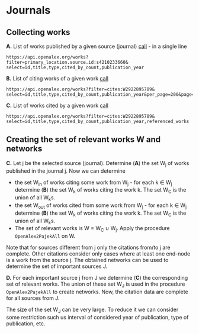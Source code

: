 # Journals

## Collecting works

**A.** List of works published by a given source (journal) [call](https://api.openalex.org/works?filter=primary_location.source.id:s4210233660&select=id,title,type,cited_by_count,publication_year) - in a single line
```
https://api.openalex.org/works?filter=primary_location.source.id:s4210233660&
select=id,title,type,cited_by_count,publication_year
```
**B.** List of citing works of a given work [call](https://api.openalex.org/works?filter=cites:W2922895789&select=id,title,type,cited_by_count,publication_year&per_page=200&page=1)

```
https://api.openalex.org/works?filter=cites:W2922895789&
select=id,title,type,cited_by_count,publication_year&per_page=200&page=1
```
**C.** List of works cited by a given work [call](https://api.openalex.org/works?filter=cites:W2922895789&select=id,title,type,cited_by_count,publication_year,referenced_works)

```
https://api.openalex.org/works?filter=cites:W2922895789&
select=id,title,type,cited_by_count,publication_year,referenced_works
```

## Creating the set of relevant works W and networks

**C.** Let j be the selected source (journal). Determine (**A**) the set W<sub>j</sub> of works published in the journal j. Now we can determine 
  * the set W<sub>in</sub> of works citing some work from W<sub>j</sub> - for each k ∈ W<sub>j</sub> determine (**B**) the set W<sub>k</sub> of works citing the work k.  The set W<sub>C</sub> is the union of all W<sub>k</sub>s.
  * the set W<sub>out</sub> of works cited from some work from W<sub>j</sub> - for each k ∈ W<sub>j</sub> determine (**B**) the set W<sub>k</sub> of works citing the work k.  The set W<sub>C</sub> is the union of all W<sub>k</sub>s.
  *  The set of relevant works is W = W<sub>C</sub> ∪ W<sub>j</sub>. Apply the procedure `OpenAlex2PajekAll` on W.

Note that for sources different from j only the citations from/to j are complete. Other citations consider only cases where at least one end-node is a work from the source j.
The obtained networks can be used to determine the set of important sources J.

**D.** For each important source j from J we determine (**C**) the corresponding set of relevant works. The union of these set W<sub>J</sub> is used in the procedure `OpenAlex2PajekAll` to create networks. Now, the citation data are complete for all sources from J.

The size of the set W<sub>J</sub> can be very large. To reduce it we can consider some restriction such us interval of considered year of publication, type of publication, etc.


```

```


```

```


```

```


